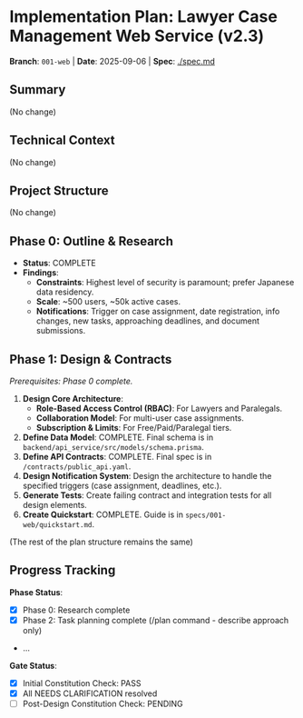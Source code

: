 # Implementation Plan: Lawyer Case Management Web Service (v2.3)

**Branch**: `001-web` | **Date**: 2025-09-06 | **Spec**: [./spec.md](./spec.md)

## Summary
(No change)

## Technical Context
(No change)

## Project Structure
(No change)

## Phase 0: Outline & Research
- **Status**: COMPLETE
- **Findings**:
  - **Constraints**: Highest level of security is paramount; prefer Japanese data residency.
  - **Scale**: ~500 users, ~50k active cases.
  - **Notifications**: Trigger on case assignment, date registration, info changes, new tasks, approaching deadlines, and document submissions.

## Phase 1: Design & Contracts
*Prerequisites: Phase 0 complete.*

1. **Design Core Architecture**:
   - **Role-Based Access Control (RBAC)**: For Lawyers and Paralegals.
   - **Collaboration Model**: For multi-user case assignments.
   - **Subscription & Limits**: For Free/Paid/Paralegal tiers.
1. **Define Data Model**: COMPLETE. Final schema is in `backend/api_service/src/models/schema.prisma`.
2. **Define API Contracts**: COMPLETE. Final spec is in `/contracts/public_api.yaml`.
4. **Design Notification System**: Design the architecture to handle the specified triggers (case assignment, deadlines, etc.).
5. **Generate Tests**: Create failing contract and integration tests for all design elements.
6. **Create Quickstart**: COMPLETE. Guide is in `specs/001-web/quickstart.md`.

(The rest of the plan structure remains the same)

## Progress Tracking
**Phase Status**:
- [X] Phase 0: Research complete
- [X] Phase 2: Task planning complete (/plan command - describe approach only)
- ...

**Gate Status**:
- [X] Initial Constitution Check: PASS
- [X] All NEEDS CLARIFICATION resolved
- [ ] Post-Design Constitution Check: PENDING
